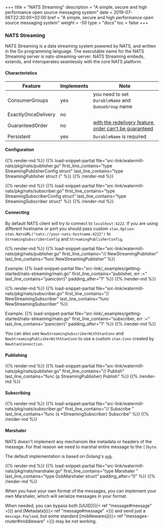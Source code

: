 +++
title = "NATS Streaming"
description = "A simple, secure and high performance open source messaging system"
date = 2019-07-06T22:30:00+02:00
bref = "A simple, secure and high performance open source messaging system"
weight = -50
type = "docs"
toc = false
+++

### NATS Streaming

NATS Streaming is a data streaming system powered by NATS, and written in the Go programming language. The executable name for the NATS Streaming server is nats-streaming-server. NATS Streaming embeds, extends, and interoperates seamlessly with the core NATS platform.

#### Characteristics

| Feature | Implements | Note |
| ------- | ---------- | ---- |
| ConsumerGroups | yes | you need to set `DurableName` and `QueueGroup` name |
| ExactlyOnceDelivery | no |  |
| GuaranteedOrder | no | [with the redelivery feature, order can't be guaranteed](https://github.com/nats-io/nats-streaming-server/issues/187) |
| Persistent | yes| `DurableName` is required |

#### Configuration

{{% render-md %}}
{{% load-snippet-partial file="src-link/watermill-nats/pkg/nats/publisher.go" first_line_contains="type StreamingPublisherConfig struct" last_line_contains="type StreamingPublisher struct {" %}}
{{% /render-md %}}

{{% render-md %}}
{{% load-snippet-partial file="src-link/watermill-nats/pkg/nats/subscriber.go" first_line_contains="type StreamingSubscriberConfig struct" last_line_contains="type StreamingSubscriber struct" %}}
{{% /render-md %}}

#### Connecting

By default NATS client will try to connect to `localhost:4222`. If you are using different hostname or port you should pass custom `stan.Option`: `stan.NatsURL("nats://your-nats-hostname:4222")` to `StreamingSubscriberConfig` and `StreamingPublisherConfig`.

{{% render-md %}}
{{% load-snippet-partial file="src-link/watermill-nats/pkg/nats/publisher.go" first_line_contains="// NewStreamingPublisher" last_line_contains="func NewStreamingPublisher" %}}

Example:
{{% load-snippet-partial file="src-link/_examples/getting-started/nats-streaming/main.go" first_line_contains="publisher, err :=" last_line_contains="panic(err)" padding_after="1" %}}
{{% /render-md %}}

{{% render-md %}}
{{% load-snippet-partial file="src-link/watermill-nats/pkg/nats/subscriber.go" first_line_contains="// NewStreamingSubscriber" last_line_contains="func NewStreamingSubscriber" %}}

Example:
{{% load-snippet-partial file="src-link/_examples/getting-started/nats-streaming/main.go" first_line_contains="subscriber, err :=" last_line_contains="panic(err)" padding_after="1" %}}
{{% /render-md %}}

You can also use `NewStreamingSubscriberWithStanConn` and `NewStreamingPublisherWithStanConn` to use a custom `stan.Conn` created by `NewStanConnection`.

#### Publishing

{{% render-md %}}
{{% load-snippet-partial file="src-link/watermill-nats/pkg/nats/publisher.go" first_line_contains="// Publish" last_line_contains="func (p StreamingPublisher) Publish" %}}
{{% /render-md %}}

#### Subscribing

{{% render-md %}}
{{% load-snippet-partial file="src-link/watermill-nats/pkg/nats/subscriber.go" first_line_contains="// Subscribe " last_line_contains="func (s *StreamingSubscriber) Subscribe" %}}
{{% /render-md %}}

#### Marshaler

NATS doesn't implement any mechanism like metadata or headers of the message. For that reason we need to marshal entire message to the `[]byte`.

The default implementation is based on Golang's [`gob`](https://golang.org/pkg/encoding/gob/).

{{% render-md %}}
{{% load-snippet-partial file="src-link/watermill-nats/pkg/nats/marshaler.go" first_line_contains="type Marshaler " last_line_contains="type GobMarshaler struct" padding_after="0" %}}
{{% /render-md %}}

When you have your own format of the messages, you can implement your own Marshaler, which will serialize messages in your format.

When needed, you can bypass both [UUID]({{< ref "message#message" >}}) and [Metadata]({{< ref "message#message" >}}) and send just a `message.Payload`,
but some standard [middlewares]({{< ref "messages-router#middleware" >}}) may be not working.

